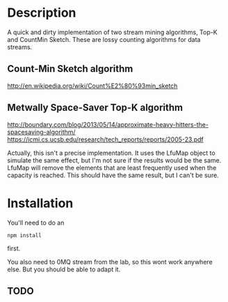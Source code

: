 Description
===========

A quick and dirty implementation of two stream mining algorithms, Top-K and CountMin Sketch. These 
are lossy counting algorithms for data streams.

Count-Min Sketch algorithm
--------------------------

http://en.wikipedia.org/wiki/Count%E2%80%93min_sketch

Metwally Space-Saver Top-K algorithm
------------------------------------

http://boundary.com/blog/2013/05/14/approximate-heavy-hitters-the-spacesaving-algorithm/
https://icmi.cs.ucsb.edu/research/tech_reports/reports/2005-23.pdf

Actually, this isn't a precise implementation. It uses the LfuMap object to simulate the
same effect, but I'm not sure if the results would be the same. LfuMap will remove the elements
that are least frequently used when the capacity is reached. This should have the same result,
but I can't be sure.

Installation
============

You'll need to do an

	npm install
	
first.

You also need to 0MQ stream from the lab, so this wont work anywhere else. But you should be able
to adapt it.

TODO
----

